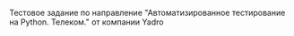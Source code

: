Тестовое задание по направление "Автоматизированное тестирование на Python. Телеком." от компании Yadro
